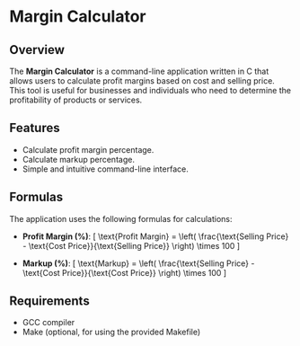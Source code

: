 # Margin Calculator

## Overview

The **Margin Calculator** is a command-line application written in C that allows users to calculate profit margins based on cost and selling price. This tool is useful for businesses and individuals who need to determine the profitability of products or services.

## Features

- Calculate profit margin percentage.
- Calculate markup percentage.
- Simple and intuitive command-line interface.

## Formulas

The application uses the following formulas for calculations:

- **Profit Margin (%)**: 
  \[
  \text{Profit Margin} = \left( \frac{\text{Selling Price} - \text{Cost Price}}{\text{Selling Price}} \right) \times 100
  \]

- **Markup (%)**: 
  \[
  \text{Markup} = \left( \frac{\text{Selling Price} - \text{Cost Price}}{\text{Cost Price}} \right) \times 100
  \]

## Requirements

- GCC compiler
- Make (optional, for using the provided Makefile)


